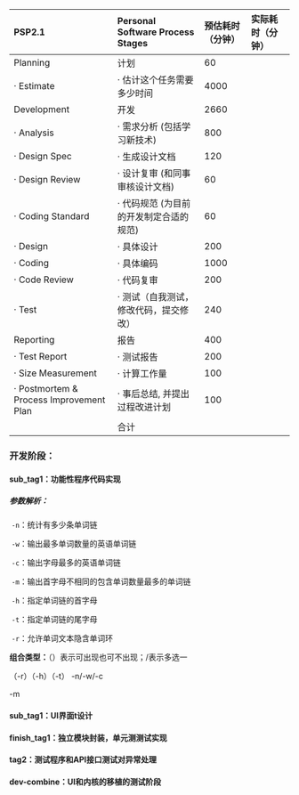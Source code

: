 

| **PSP2.1**                              | **Personal Software Process Stages**    | **预估耗时（分钟）** | **实际耗时（分钟）** |
| :-------------------------------------- | :-------------------------------------- | :------------------- | :------------------- |
| Planning                                | 计划                                    | 60                   |                      |
| · Estimate                              | · 估计这个任务需要多少时间              | 4000                 |                      |
| Development                             | 开发                                    | 2660                 |                      |
| · Analysis                              | · 需求分析 (包括学习新技术)             | 800                  |                      |
| · Design Spec                           | · 生成设计文档                          | 120                  |                      |
| · Design Review                         | · 设计复审 (和同事审核设计文档)         | 60                   |                      |
| · Coding Standard                       | · 代码规范 (为目前的开发制定合适的规范) | 60                   |                      |
| · Design                                | · 具体设计                              | 200                  |                      |
| · Coding                                | · 具体编码                              | 1000                 |                      |
| · Code Review                           | · 代码复审                              | 200                  |                      |
| · Test                                  | · 测试（自我测试，修改代码，提交修改）  | 240                  |                      |
| Reporting                               | 报告                                    | 400                  |                      |
| · Test Report                           | · 测试报告                              | 200                  |                      |
| · Size Measurement                      | · 计算工作量                            | 100                  |                      |
| · Postmortem & Process Improvement Plan | · 事后总结, 并提出过程改进计划          | 100                  |                      |
|                                         | 合计                                    |                      |                      |



### 开发阶段：

#### sub_tag1：功能性程序代码实现

##### 参数解析：

​	`-n`：统计有多少条单词链

​	`-w`：输出最多单词数量的英语单词链

​	`-c`：输出字母最多的英语单词链

​	`-m`：输出首字母不相同的包含单词数量最多的单词链

​	`-h`：指定单词链的首字母

​	`-t`：指定单词链的尾字母

​	`-r`：允许单词文本隐含单词环

**组合类型：**（）表示可出现也可不出现；/表示多选一

（-r）（-h）（-t） -n/-w/-c

   -m



#### sub_tag1：UI界面t设计

#### finish_tag1：独立模块封装，单元测测试实现

#### tag2：测试程序和API接口测试对异常处理

#### dev-combine：UI和内核的移植的测试阶段